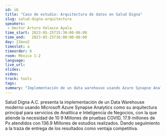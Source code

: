 ```yaml
---
id: ib
title: "Caso de estudio: Arquitectura de datos en Salud Digna"
slug: salud-digna-arquitectura
speakers:
 - Hector Arturo Velasco Ayala
time_start: 2023-05-25T15:30:00-06:00
time_end:   2023-05-25T16:00:00-06:00
day: 23mxo2
timeslot: a
timeorder: 0
room: México 1-2
language: 
live_url: 
slides: 
video: 
track: tools
tags:
summary: "Implementación de un data warehouse usando Azure Synapse Analytics."
---
```


Salud Digna A.C. presenta la implementación de un Data Warehouse moderno usando Microsoft Azure Synapse Analytics como su arquitectura principal para servicios de Analítica e Inteligencia de Negocios, con la que atiende la necesidad de 10 9 Millones de pruebas COVID, 17.9 millones de Px atendidos con 136.9 Millones de estudios realizados. Dando seguimiento a la traza de entrega de los resultados como ventaja competitiva.


